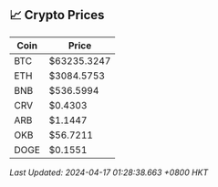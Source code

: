 ## 📈 Crypto Prices

| Coin | Price |
| ---- | ----- |
| BTC | $63235.3247 |
| ETH | $3084.5753 |
| BNB | $536.5994 |
| CRV | $0.4303 |
| ARB | $1.1447 |
| OKB | $56.7211 |
| DOGE | $0.1551 |

_Last Updated: 2024-04-17 01:28:38.663 +0800 HKT_